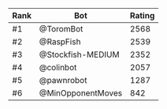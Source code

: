 Rank|Bot|Rating
---|---|---
#1|@ToromBot|2568
#2|@RaspFish|2539
#3|@Stockfish-MEDIUM|2352
#4|@colinbot|2057
#5|@pawnrobot|1287
#6|@MinOpponentMoves|842

